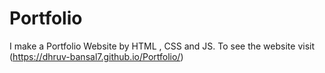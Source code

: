 # Portfolio
I  make a Portfolio Website by HTML , CSS and JS. To see the website visit (https://dhruv-bansal7.github.io/Portfolio/)
